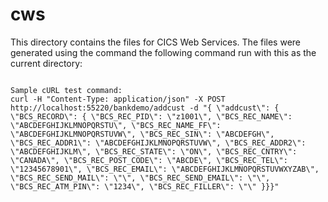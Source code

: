 # cws

This directory contains the files for CICS Web Services. The files were generated using the command the following
command run with this as the current directory:
```LS2JS pgmint=commarea pgmname=..\..\sources\cobol\core\ADDCUST.cbl reqmem=..\..\sources\copybook\CBANKVCS.cpy respmem=..\..\sources\copybook\ADDRESP.cpy uri=/bankdemo/addcust wsbind=wsbind\JSONPIPE\addcust.wsbind json-schema-request=schema\addcustreq.json json-schema-response=schema\addcustresp.json

Sample cURL test command:
curl -H "Content-Type: application/json" -X POST http://localhost:55220/bankdemo/addcust -d "{ \"addcust\": { \"BCS_RECORD\": { \"BCS_REC_PID\": \"z1001\", \"BCS_REC_NAME\": \"ABCDEFGHIJKLMNOPQRSTU\", \"BCS_REC_NAME_FF\": \"ABCDEFGHIJKLMNOPQRSTUVW\", \"BCS_REC_SIN\": \"ABCDEFGH\", \"BCS_REC_ADDR1\": \"ABCDEFGHIJKLMNOPQRSTUVW\", \"BCS_REC_ADDR2\": \"ABCDEFGHIJKLM\", \"BCS_REC_STATE\": \"ON\", \"BCS_REC_CNTRY\": \"CANADA\", \"BCS_REC_POST_CODE\": \"ABCDE\", \"BCS_REC_TEL\": \"12345678901\", \"BCS_REC_EMAIL\": \"ABCDEFGHIJKLMNOPQRSTUVWXYZAB\", \"BCS_REC_SEND_MAIL\": \"\", \"BCS_REC_SEND_EMAIL\": \"\", \"BCS_REC_ATM_PIN\": \"1234\", \"BCS_REC_FILLER\": \"\" }}}"
